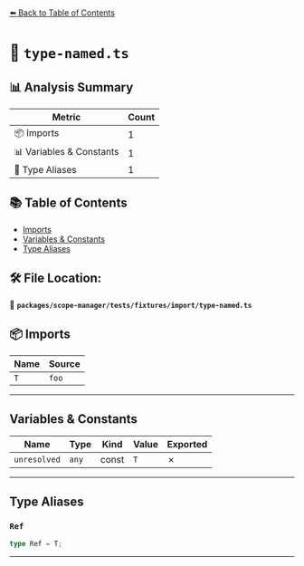[⬅️ Back to Table of Contents](../../../../../index.md)

# 📄 `type-named.ts`

## 📊 Analysis Summary

| Metric | Count |
|--------|-------|
| 📦 Imports | 1 |
| 📊 Variables & Constants | 1 |
| 📑 Type Aliases | 1 |

## 📚 Table of Contents

- [Imports](#imports)
- [Variables & Constants](#variables-constants)
- [Type Aliases](#type-aliases)

## 🛠️ File Location:
📂 **`packages/scope-manager/tests/fixtures/import/type-named.ts`**

## 📦 Imports

| Name | Source |
|------|--------|
| `T` | `foo` |


---

## Variables & Constants

| Name | Type | Kind | Value | Exported |
|------|------|------|-------|----------|
| `unresolved` | `any` | const | `T` | ✗ |


---

## Type Aliases

### `Ref`

```ts
type Ref = T;
```


---